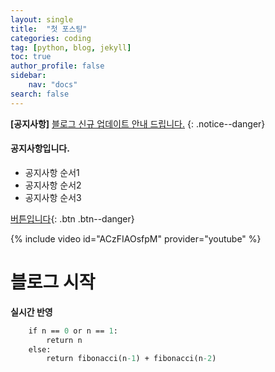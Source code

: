 ```yaml
---
layout: single
title:  "첫 포스팅"
categories: coding
tag: [python, blog, jekyll]
toc: true
author_profile: false
sidebar:
    nav: "docs"
search: false
---
```


**[공지사항]** [블로그 신규 업데이트 안내 드립니다.](https://mmistakes.github.io/minimal-mistake/docs/quick-start-guide/)
{: .notice--danger}

<div class="notice--success">
<h4>공지사항입니다.</h4>
<ul>
    <li>공지사항 순서1</li>
    <li>공지사항 순서2</li>
    <li>공지사항 순서3</li>
</ul>
</div>

[버튼입니다](https://google.com){: .btn .btn--danger}

{% include video id="ACzFIAOsfpM" provider="youtube" %}

# 블로그 시작

**실시간 반영**

```def fibonacci(n):
    if n == 0 or n == 1:
        return n
    else:
        return fibonacci(n-1) + fibonacci(n-2)
```
